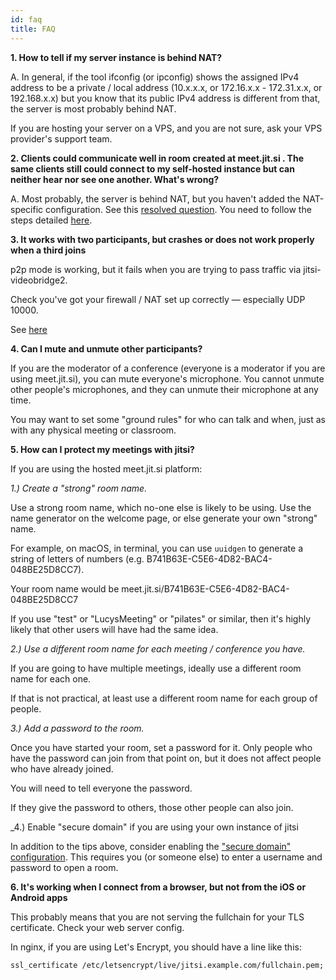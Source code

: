 ```yaml
---
id: faq
title: FAQ
---
```


**1. How to tell if my server instance is behind NAT?**

A. In general, if the tool ifconfig (or ipconfig) shows the assigned IPv4 address to be a private / local address (10.x.x.x, or  172.16.x.x - 172.31.x.x, or 192.168.x.x) but you know that its public IPv4 address is different from that, the server is most probably behind NAT.

If you are hosting your server on a VPS, and you are not sure, ask your VPS provider's support team.

**2. Clients could communicate well in room created at meet.jit.si . The same clients still could connect to my self-hosted instance but can neither hear nor see one another. What's wrong?**

A. Most probably, the server is behind NAT, but you haven't added the NAT-specific configuration. See this [resolved question](https://community.jitsi.org/t/cannot-see-video-or-hear-audio-on-self-hosted-instance/). You need to follow the steps detailed [here](devops-guide/devops-guide-quickstart.md#advanced-configuration).

**3. It works with two participants, but crashes or does not work properly when a third joins**

p2p mode is working, but it fails when you are trying to pass traffic via jitsi-videobridge2.

Check you've got your firewall / NAT set up correctly — especially UDP 10000.

See [here](https://github.com/jitsi/jitsi-meet/blob/master/doc/quick-install.md#open-ports-in-your-firewall)

**4. Can I mute and unmute other participants?**

If you are the moderator of a conference (everyone is a moderator if you are using meet.jit.si), you can mute everyone's microphone. You cannot unmute other people's microphones, and they can unmute their microphone at any time.

You may want to set some "ground rules" for who can talk and when, just as with any physical meeting or classroom.

**5. How can I protect my meetings with jitsi?**

If you are using the hosted meet.jit.si platform:

_1.) Create a "strong" room name._

Use a strong room name, which no-one else is likely to be using. Use the name generator on the welcome page, or else generate your own "strong" name.

For example, on macOS, in terminal, you can use `uuidgen` to generate a string of letters of numbers (e.g. B741B63E-C5E6-4D82-BAC4-048BE25D8CC7).

Your room name would be meet.jit.si/B741B63E-C5E6-4D82-BAC4-048BE25D8CC7

If you use "test" or "LucysMeeting" or "pilates" or similar, then it's highly likely that other users will have had the same idea.

_2.) Use a different room name for each meeting / conference you have._

If you are going to have multiple meetings, ideally use a different room name for each one.

If that is not practical, at least use a different room name for each group of people.

_3.) Add a password to the room._

Once you have started your room, set a password for it. Only people who have the password can join from that point on, but it does not affect people who have already joined.

You will need to tell everyone the password.

If they give the password to others, those other people can also join.

_4.) Enable "secure domain" if you are using your own instance of jitsi

In addition to the tips above, consider enabling the ["secure domain" configuration](https://github.com/jitsi/jicofo#secure-domain). This requires you (or someone else) to enter a username and password to open a room.


**6. It's working when I connect from a browser, but not from the iOS or Android apps**

This probably means that you are not serving the fullchain for your TLS certificate. Check your web server config.

In nginx, if you are using Let's Encrypt, you should have a line like this:

`ssl_certificate /etc/letsencrypt/live/jitsi.example.com/fullchain.pem;`
